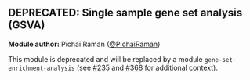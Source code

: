 ## DEPRECATED: Single sample gene set analysis (GSVA)

**Module author:** Pichai Raman ([@PichaiRaman](https://github.com/PichaiRaman))

This module is deprecated and will be replaced by a module `gene-set-enrichment-analysis` (see [#235](https://github.com/AlexsLemonade/OpenPBTA-analysis/issues/235) and [#368](https://github.com/AlexsLemonade/OpenPBTA-analysis/pull/368) for additional context).
